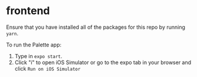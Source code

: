# frontend
Ensure that you have installed all of the packages for this repo by running `yarn`.

To run the Palette app:
  1. Type in `expo start`. 
  2. Click "i" to open iOS Simulator or go to the expo tab in your browser and click `Run on iOS Simulator`
